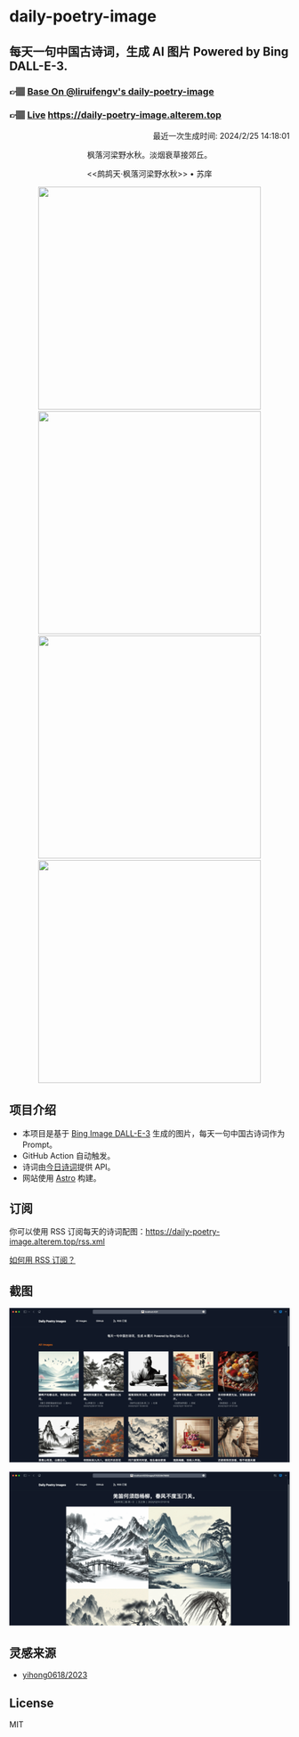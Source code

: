 
# daily-poetry-image

## 每天一句中国古诗词，生成 AI 图片 Powered by Bing DALL-E-3.

### 👉🏽 [Base On @liruifengv's daily-poetry-image](https://github.com/liruifengv/daily-poetry-image)

### 👉🏽 [Live](https://daily-poetry-image.alterem.top/) https://daily-poetry-image.alterem.top

<p align="right">
  最近一次生成时间: 2024/2/25 14:18:01
</p>
<p align="center">
枫落河梁野水秋。淡烟衰草接郊丘。
</p>
<p align="center">
<<鹧鸪天·枫落河梁野水秋>> • 苏庠
</p>
<p align="center">
<img src="https://tse4.mm.bing.net/th/id/OIG4.qcDW7KokwsW_pD11uC2Y" height="400" width="400" />
<img src="https://tse2.mm.bing.net/th/id/OIG4.gpmGTXSlxlLD4kW_lsIc" height="400" width="400" />
<img src="https://tse4.mm.bing.net/th/id/OIG4.oBjvbb3ypqkkIkhU8V9x" height="400" width="400" />
<img src="https://tse1.mm.bing.net/th/id/OIG4.zi_o2gcfGtU.ep0FNveJ" height="400" width="400" />
</p>

## 项目介绍

-   本项目是基于 [Bing Image DALL-E-3](https://www.bing.com/images/create) 生成的图片，每天一句中国古诗词作为 Prompt。
-   GitHub Action 自动触发。
-   诗词由[今日诗词](https://www.jinrishici.com/)提供 API。
-   网站使用 [Astro](https://astro.build) 构建。

## 订阅

你可以使用 RSS 订阅每天的诗词配图：https://daily-poetry-image.alterem.top/rss.xml

[如何用 RSS 订阅？](https://zhuanlan.zhihu.com/p/55026716)

## 截图

![图片列表](./screenshots/Snipaste_2023-12-28_21-00-26.png)

![图片详情](./screenshots/Snipaste_2023-12-28_21-00-53.png)

## 灵感来源

-   [yihong0618/2023](https://github.com/yihong0618/2023)

## License

MIT
